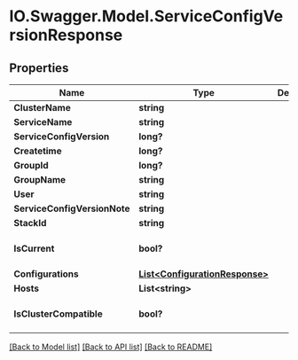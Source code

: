 # IO.Swagger.Model.ServiceConfigVersionResponse
## Properties

Name | Type | Description | Notes
------------ | ------------- | ------------- | -------------
**ClusterName** | **string** |  | [optional] 
**ServiceName** | **string** |  | [optional] 
**ServiceConfigVersion** | **long?** |  | [optional] 
**Createtime** | **long?** |  | [optional] 
**GroupId** | **long?** |  | [optional] 
**GroupName** | **string** |  | [optional] 
**User** | **string** |  | [optional] 
**ServiceConfigVersionNote** | **string** |  | [optional] 
**StackId** | **string** |  | [optional] 
**IsCurrent** | **bool?** |  | [optional] [default to false]
**Configurations** | [**List&lt;ConfigurationResponse&gt;**](ConfigurationResponse.md) |  | [optional] 
**Hosts** | **List&lt;string&gt;** |  | [optional] 
**IsClusterCompatible** | **bool?** |  | [optional] [default to false]

[[Back to Model list]](../README.md#documentation-for-models) [[Back to API list]](../README.md#documentation-for-api-endpoints) [[Back to README]](../README.md)


